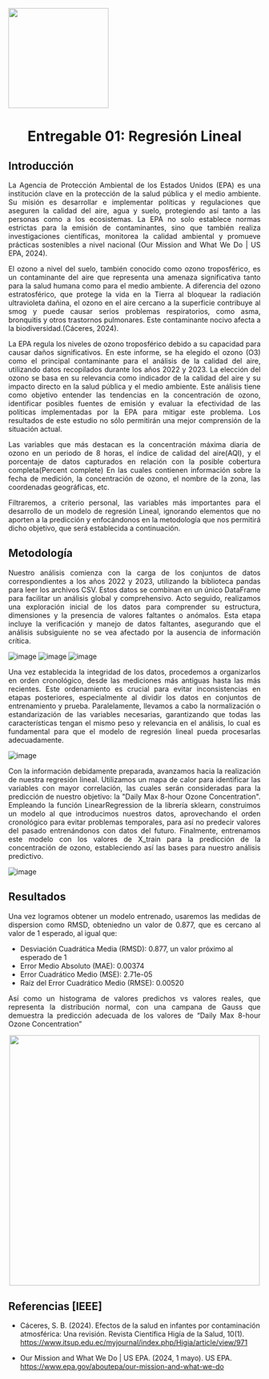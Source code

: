 <p align="left">
  <img src="https://semanadelcannabis.cayetano.edu.pe/assets/img/logo-upch.png" width="200">
  <h1 align="center">Entregable 01: Regresión Lineal</h1>
</p>

## Introducción
<p align="justify">La Agencia de Protección Ambiental de los Estados Unidos (EPA) es una institución clave en la protección de la salud pública y el medio ambiente. Su misión es desarrollar e implementar políticas y regulaciones que aseguren la calidad del aire, agua y suelo, protegiendo así tanto a las personas como a los ecosistemas. La EPA no solo establece normas estrictas para la emisión de contaminantes, sino que también realiza investigaciones científicas, monitorea la calidad ambiental y promueve prácticas sostenibles a nivel nacional (Our Mission and What We Do | US EPA, 2024).</p>

<p align="justify">El ozono a nivel del suelo, también conocido como ozono troposférico, es un contaminante del aire que representa una amenaza significativa tanto para la salud humana como para el medio ambiente. A diferencia del ozono estratosférico, que protege la vida en la Tierra al bloquear la radiación ultravioleta dañina, el ozono en el aire cercano a la superficie contribuye al smog y puede causar serios problemas respiratorios, como asma, bronquitis y otros trastornos pulmonares. Este contaminante nocivo afecta a la biodiversidad.(Cáceres, 2024).</p>

<p align="justify">La EPA regula los niveles de ozono troposférico debido a su capacidad para causar daños significativos. En este informe, se ha elegido el ozono (O3) como el principal contaminante para el análisis de la calidad del aire, utilizando datos recopilados durante los años 2022 y 2023. La elección del ozono se basa en su relevancia como indicador de la calidad del aire y su impacto directo en la salud pública y el medio ambiente. Este análisis tiene como objetivo entender las tendencias en la concentración de ozono, identificar posibles fuentes de emisión y evaluar la efectividad de las políticas implementadas por la EPA para mitigar este problema. Los resultados de este estudio no sólo permitirán una mejor comprensión de la situación actual.</p>

<p align="justify">Las variables que más destacan es la concentración máxima diaria de ozono en un periodo de 8 horas, el índice de calidad del aire(AQI), y el porcentaje de datos capturados en relación con la posible cobertura completa(Percent complete)
En las cuales contienen información sobre la fecha de medición, la concentración de ozono, el nombre de la zona, las coordenadas geográficas, etc.</p>

<p align="justify">Filtraremos, a criterio personal, las variables más importantes para el desarrollo de un modelo de regresión Lineal, ignorando elementos que no aporten a la predicción y enfocándonos en la metodología que nos permitirá dicho objetivo, que será establecida a continuación.</p>

## Metodología
<p align="justify">Nuestro análisis comienza con la carga de los conjuntos de datos correspondientes a los años 2022 y 2023, utilizando la biblioteca pandas para leer los archivos CSV. Estos datos se combinan en un único DataFrame para facilitar un análisis global y comprehensivo. Acto seguido, realizamos una exploración inicial de los datos para comprender su estructura, dimensiones y la presencia de valores faltantes o anómalos. Esta etapa incluye la verificación y manejo de datos faltantes, asegurando que el análisis subsiguiente no se vea afectado por la ausencia de información crítica.</p>

![image](https://github.com/user-attachments/assets/06dd756f-d511-4160-931a-a6415802c11f)
![image](https://github.com/user-attachments/assets/ebad87d4-8ef3-49bd-9d6f-dbb5f8573992)
![image](https://github.com/user-attachments/assets/46a0f469-88e3-4128-9ce7-358940a54ba1)

<p align="justify">Una vez establecida la integridad de los datos, procedemos a organizarlos en orden cronológico, desde las mediciones más antiguas hasta las más recientes. Este ordenamiento es crucial para evitar inconsistencias en etapas posteriores, especialmente al dividir los datos en conjuntos de entrenamiento y prueba. Paralelamente, llevamos a cabo la normalización o estandarización de las variables necesarias, garantizando que todas las características tengan el mismo peso y relevancia en el análisis, lo cual es fundamental para que el modelo de regresión lineal pueda procesarlas adecuadamente.</p>

![image](https://github.com/user-attachments/assets/1228029a-f160-461a-ad82-f1aca789bf48)

<p align="justify">Con la información debidamente preparada, avanzamos hacia la realización de nuestra regresión lineal. Utilizamos un mapa de calor para identificar las variables con mayor correlación, las cuales serán consideradas para la predicción de nuestro objetivo: la "Daily Max 8-hour Ozone Concentration". Empleando la función LinearRegression de la librería sklearn, construimos un modelo al que introducimos nuestros datos, aprovechando el orden cronológico para evitar problemas temporales, para así no predecir valores del pasado entrenándonos con datos del futuro. Finalmente, entrenamos este modelo con los valores de X_train para la predicción de la concentración de ozono, estableciendo así las bases para nuestro análisis predictivo.</p>

![image](https://github.com/user-attachments/assets/5ad84333-f06b-4d51-a71b-a4af678f7fe8)

## Resultados
<p align="justify">Una vez logramos obtener un modelo entrenado, usaremos las medidas de dispersion como RMSD, obteniedno un valor de 0.877, que es cercano al valor de 1 esperado, al igual que:</p>

- Desviación Cuadrática Media (RMSD): 0.877, un valor próximo al esperado de 1
- Error Medio Absoluto (MAE): 0.00374
- Error Cuadrático Medio (MSE): 2.71e-05
- Raíz del Error Cuadrático Medio (RMSE): 0.00520

<p align="justify">Así como un histograma de valores predichos vs valores reales,  que representa la distribución normal, con una campana de Gauss que demuestra la predicción adecuada de los valores de “Daily Max 8-hour Ozone Concentration”	</p>

<p align="center">
<img align="center" width="500" height="500" src="https://github.com/user-attachments/assets/f8b3bbb9-76bd-45d5-9ee6-599c2b438944">
</p>

## Referencias [IEEE]
- Cáceres, S. B. (2024). Efectos de la salud en infantes por contaminación atmosférica: Una revisión. Revista Científica Higía de la Salud, 10(1). https://www.itsup.edu.ec/myjournal/index.php/Higia/article/view/971

- Our Mission and What We Do | US EPA. (2024, 1 mayo). US EPA. https://www.epa.gov/aboutepa/our-mission-and-what-we-do
